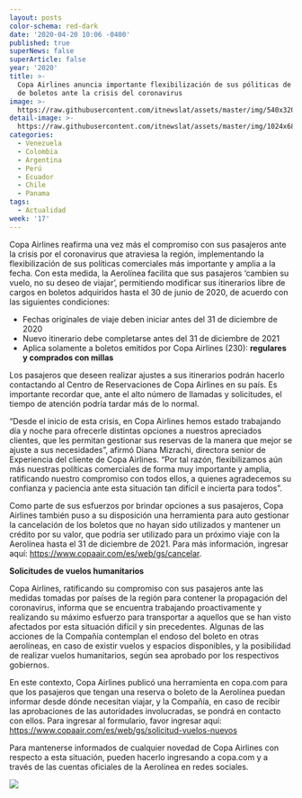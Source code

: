 ```yaml
---
layout: posts
color-schema: red-dark
date: '2020-04-20 10:06 -0400'
published: true
superNews: false
superArticle: false
year: '2020'
title: >-
  Copa Airlines anuncia importante flexibilización de sus póliticas de cambios
  de boletos ante la crisis del coronavirus
image: >-
  https://raw.githubusercontent.com/itnewslat/assets/master/img/540x320/CopaAirlines-p.jpg
detail-image: >-
  https://raw.githubusercontent.com/itnewslat/assets/master/img/1024x680/CopaAirlines-g.jpg
categories:
  - Venezuela
  - Colombia
  - Argentina
  - Perú
  - Ecuador
  - Chile
  - Panama
tags:
  - Actualidad
week: '17'
---
```

Copa Airlines reafirma una vez más el compromiso con sus pasajeros ante la crisis por el coronavirus que atraviesa la región, implementando la flexibilización de sus políticas comerciales más importante y amplia a la fecha. Con esta medida, la Aerolínea facilita que sus pasajeros ‘cambien su vuelo, no su deseo de viajar’, permitiendo modificar sus itinerarios libre de cargos en boletos adquiridos hasta el 30 de junio de 2020, de acuerdo con las siguientes condiciones:

- Fechas originales de viaje deben iniciar antes del 31 de diciembre 
de 2020
- Nuevo itinerario debe completarse antes del 31 de diciembre de 2021
- Aplica solamente a boletos emitidos por Copa Airlines (230): **regulares y comprados con millas**

Los pasajeros que deseen realizar ajustes a sus itinerarios podrán hacerlo contactando al Centro de Reservaciones de Copa Airlines en su país. Es importante recordar que, ante el alto número de llamadas y solicitudes, el tiempo de atención podría tardar más de lo normal. 

“Desde el inicio de esta crisis, en Copa Airlines hemos estado trabajando día y noche para ofrecerle distintas opciones a nuestros apreciados clientes, que les permitan gestionar sus reservas de la manera que mejor se ajuste a sus necesidades”, afirmó Diana Mizrachi, directora senior de Experiencia del cliente de Copa Airlines. “Por tal razón, flexibilizamos aún más nuestras políticas comerciales de forma muy importante y amplia, ratificando nuestro compromiso con todos ellos, a quienes agradecemos su confianza y paciencia ante esta situación tan difícil e incierta para todos”. 

Como parte de sus esfuerzos por brindar opciones a sus pasajeros, Copa Airlines también puso a su disposición una herramienta para auto gestionar la cancelación de los boletos que no hayan sido utilizados y mantener un crédito por su valor, que podría ser utilizado para un próximo viaje con la Aerolínea hasta el 31 de diciembre de 2021. Para más información, ingresar aquí: https://www.copaair.com/es/web/gs/cancelar.

**Solicitudes de vuelos humanitarios**

Copa Airlines, ratificando su compromiso con sus pasajeros ante las medidas tomadas por países de la región para contener la propagación del coronavirus, informa que se encuentra trabajando proactivamente y realizando su máximo esfuerzo para transportar a aquellos que se han visto afectados por esta situación difícil y sin precedentes. Algunas de las acciones de la Compañía contemplan el endoso del boleto en otras aerolíneas, en caso de existir vuelos y espacios disponibles, y la posibilidad de realizar vuelos humanitarios, según sea aprobado por los respectivos gobiernos.

En este contexto, Copa Airlines publicó una herramienta en copa.com para que los pasajeros que tengan una reserva o boleto de la Aerolínea puedan informar desde dónde necesitan viajar, y la Compañía, en caso de recibir las aprobaciones de las autoridades involucradas, se pondrá en contacto con ellos. Para ingresar al formulario, favor ingresar aquí: https://www.copaair.com/es/web/gs/solicitud-vuelos-nuevos

Para mantenerse informados de cualquier novedad de Copa Airlines con respecto a esta situación, pueden hacerlo ingresando a copa.com y a través de las cuentas oficiales de la Aerolínea en redes sociales.

<img src="https://tracker.metricool.com/c3po.jpg?hash=56f88a41e39ab42c063cc51676587a04"/>